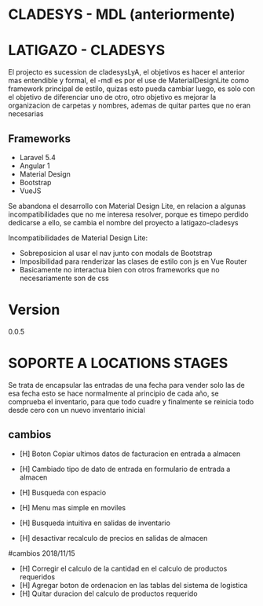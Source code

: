 # CLADESYS - MDL (anteriormente)
# LATIGAZO - CLADESYS

El projecto es sucession de cladesysLyA, el objetivos es hacer el anterior mas entendible y formal, el -mdl es por el use de MaterialDesignLite como framework principal de estilo, quizas esto pueda cambiar luego, es solo con el objetivo de diferenciar uno de otro, otro objetivo es mejorar la organizacion de carpetas y nombres, ademas de quitar partes que no eran necesarias

## Frameworks
- Laravel 5.4
- Angular 1
- Material Design
- Bootstrap
- VueJS

Se abandona el desarrollo con Material Design Lite, en relacion a algunas incompatibilidades que no me interesa resolver, porque es timepo perdido dedicarse a ello, se cambia el nombre del proyecto a latigazo-cladesys

Incompatibilidades de Material Design Lite:
- Sobreposicion al usar el nav junto con modals de Bootstrap
- Imposibilidad para renderizar las clases de estilo con js en Vue Router
- Basicamente no interactua bien con otros frameworks que no necesariamente son de css

# Version
0.0.5

# SOPORTE A LOCATIONS STAGES

Se trata de encapsular las entradas de una fecha para vender solo las de esa fecha
esto se hace normalmente al principio de cada año, se comprueba el inventario, para
que todo cuadre y finalmente se reinicia todo desde cero con un nuevo inventario inicial

## cambios

* [H] Boton Copiar ultimos datos de facturacion en entrada a almacen
* [H] Cambiado tipo de dato de entrada en formulario de entrada a almacen
* [H] Busqueda con espacio
* [H] Menu mas simple en moviles

* [H] Busqueda intuitiva en salidas de inventario
* [H] desactivar recalculo de precios en salidas de almacen


 #cambios 2018/11/15

 * [H] Corregir el calculo de la cantidad en el calculo de productos requeridos
 * [H] Agregar boton de ordenacion en las tablas del sistema de logistica
 * [H] Quitar duracion del calculo de productos requerido